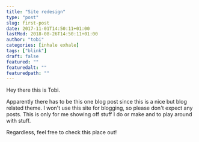 ```yaml
---
title: "Site redesign"
type: "post"
slug: first-post
date: 2017-11-01T14:50:11+01:00
lastMod: 2018-08-26T14:50:11+01:00
author: "tobi"
categories: [inhale exhale]
tags: ["blink"]
draft: false
featured: ""
featuredalt: ""
featuredpath: ""
---
```

Hey there this is Tobi.

Apparently there has to be this one blog post since this is a nice but blog related theme. I won't use this site for blogging, so please don't expect any posts. This is only for me showing off stuff I do or make and to play around with stuff.

Regardless, feel free to check this place out!
